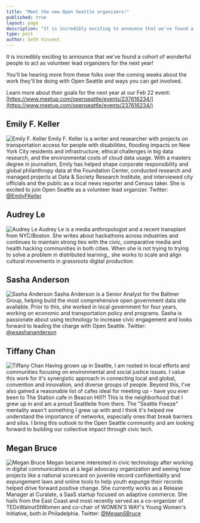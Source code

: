 ```yaml
---
title: "Meet the new Open Seattle organizers!"
published: true
layout: page
description: "It is incredibly exciting to announce that we've found a cohort of wonderful people to act as volunteer lead organizers for the next year!"
type: post
author: Seth Vincent
---
```


It is incredibly exciting to announce that we've found a cohort of wonderful people to act as volunteer lead organizers for the next year!

You'll be hearing more from these folks over the coming weeks about the work they'll be doing with Open Seattle and ways you can get involved.

Learn more about their goals for the next year at our Feb 22 event: [https://www.meetup.com/openseattle/events/237616234/](https://www.meetup.com/openseattle/events/237616234/)

## Emily F. Keller

![Emily F. Keller](/images/organizers/emily.jpg) Emily F. Keller is a writer and researcher with projects on transportation access for people with disabilities, flooding impacts on New York City residents and infrastructure, ethical challenges in big data research, and the environmental costs of cloud data usage. With a masters degree in journalism, Emily has helped shape corporate responsibility and global philanthropy data at the Foundation Center, conducted research and managed projects at Data & Society Research Institute, and interviewed city officials and the public as a local news reporter and Census taker. She is excited to join Open Seattle as a volunteer lead organizer. Twitter: [@EmilyFKeller](https://twitter.com/EmilyFKeller)

## Audrey Le

![Audrey Le](/images/organizers/audrey.jpg) Audrey Le is a media anthropologist and a recent transplant from NYC/Boston. She writes about  hackathons across industries and continues to maintain strong ties with the civic, comparative media and health hacking communities in both cities.  When she is not trying to trying to solve a problem in distributed learning,, she works to scale and align cultural movements in grassroots digital production. 

## Sasha Anderson

![Sasha Anderson](/images/organizers/sasha.jpg) Sasha Anderson is a Senior Analyst for the Ballmer Group, helping build the most comprehensive open government data site available. Prior to this, she worked in local government for four years, working on economic and transportation policy and programs. Sasha is passionate about using technology to increase civic engagement and looks forward to leading the charge with Open Seattle. Twitter: [@wsashananderson](https://twitter.com/sashananderson)

## Tiffany Chan

![Tiffany Chan](/images/organizers/tiffany.jpg) Having grown up in Seattle, I am rooted in local efforts and communities focusing on environmental and social justice issues. I value this work for it's synergistic approach in connecting local and global, convention and innovation, and diverse groups of people. Beyond this, I've also gained a reasonable list of cafes ideal for meeting up - have you ever been to The Station cafe in Beacon Hill?! This is the neighborhood that I grew up in and am a proud Seattleite from there. The "Seattle Freeze" mentality wasn't something I grew up with and I think it's helped me understand the importance of networks, especially ones that break barriers and silos. I bring this outlook to the Open Seattle community and am looking forward to building our collective impact through civic tech.

## Megan Bruce

![Megan Bruce](/images/organizers/megan.jpg) Megan became interested in civic technology after working in digital communications at a legal advocacy organization and seeing how projects like a national scorecard on juvenile record confidentiality and expungement laws and online tools to help youth expunge their records helped drive forward positive change. She currently works as a Release Manager at Curalate, a SaaS startup focused on adaptive commerce. She hails from the East Coast and most recently served as a co-organizer of TEDxWalnutStWomen and co-chair of WOMEN'S WAY's Young Women's Initiative, both in Philadelphia. Twitter: [@MeganSBruce](https://twitter.com/MeganSBruce)



